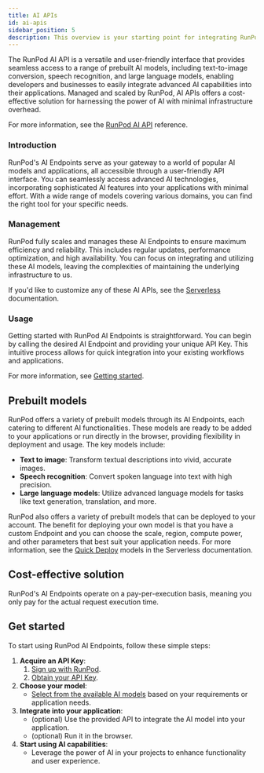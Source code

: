 ```yaml
---
title: AI APIs
id: ai-apis
sidebar_position: 5
description: This overview is your starting point for integrating RunPod's AI Endpoints into your applications, offering a direct path to advanced AI capabilities.
---
```


The RunPod AI API is a versatile and user-friendly interface that provides seamless access to a range of prebuilt AI models, including text-to-image conversion, speech recognition, and large language models, enabling developers and businesses to easily integrate advanced AI capabilities into their applications.
Managed and scaled by RunPod, AI APIs offers a cost-effective solution for harnessing the power of AI with minimal infrastructure overhead.

For more information, see the [RunPod AI API](https://docs.runpod.io/reference/runpod-apis) reference.

### Introduction

RunPod's AI Endpoints serve as your gateway to a world of popular AI models and applications, all accessible through a user-friendly API interface.
You can seamlessly access advanced AI technologies, incorporating sophisticated AI features into your applications with minimal effort.
With a wide range of models covering various domains, you can find the right tool for your specific needs.

### Management

RunPod fully scales and manages these AI Endpoints to ensure maximum efficiency and reliability.
This includes regular updates, performance optimization, and high availability.
You can focus on integrating and utilizing these AI models, leaving the complexities of maintaining the underlying infrastructure to us.

If you'd like to customize any of these AI APIs, see the [Serverless](/serverless/overview) documentation.

### Usage

Getting started with RunPod AI Endpoints is straightforward.
You can begin by calling the desired AI Endpoint and providing your unique API Key.
This intuitive process allows for quick integration into your existing workflows and applications.

For more information, see [Getting started](#get-started).

## Prebuilt models

RunPod offers a variety of prebuilt models through its AI Endpoints, each catering to different AI functionalities.
These models are ready to be added to your applications or run directly in the browser, providing flexibility in deployment and usage.
The key models include:

- **Text to image**: Transform textual descriptions into vivid, accurate images.
- **Speech recognition**: Convert spoken language into text with high precision.
- **Large language models**: Utilize advanced language models for tasks like text generation, translation, and more.

RunPod also offers a variety of prebuilt models that can be deployed to your account.
The benefit for deploying your own model is that you have a custom Endpoint and you can choose the scale, region, compute power, and other parameters that best suit your application needs.
For more information, see the [Quick Deploy](/serverless/quick-deploys) models in the Serverless documentation.

## Cost-effective solution

RunPod's AI Endpoints operate on a pay-per-execution basis, meaning you only pay for the actual request execution time.

## Get started

To start using RunPod AI Endpoints, follow these simple steps:

1. **Acquire an API Key**:
   1. [Sign up with RunPod](/get-started/manage-accounts#create-an-account).
   2. [Obtain your API Key](/get-started/api-keys#generate).
2. **Choose your model**:
   - [Select from the available AI models](https://docs.runpod.io/reference/runpod-apis) based on your requirements or application needs.
3. **Integrate into your application**:
   - (optional) Use the provided API to integrate the AI model into your application.
   - (optional) Run it in the browser.
4. **Start using AI capabilities**:
   - Leverage the power of AI in your projects to enhance functionality and user experience.
